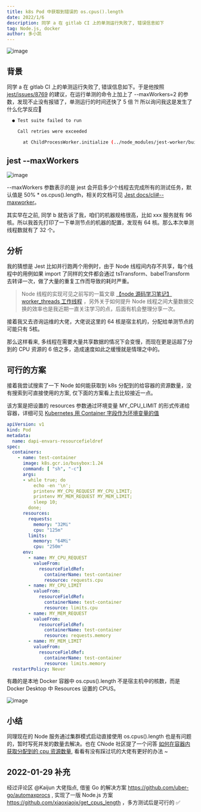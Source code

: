 ```yaml
---
title: k8s Pod 中获取到错误的 os.cpus().length
date: 2022/1/6
description: 同学 a 在 gitlab CI 上的单测运行失败了, 错误信息如下
tag: Node.js, docker
author: 多小凯
---
```


![image](https://user-images.githubusercontent.com/23253540/148252866-56a65610-1587-4760-9922-0cfad8ec9994.png)

## 背景
同学 a 在 gitlab CI 上的单测运行失败了, 错误信息如下。于是他按照 [jest/issues/8769](https://github.com/facebook/jest/issues/8769) 的建议，在运行单测的命令上加上了 --maxWorkers=2 的参数，发现不止没有报错了，单测运行的时间还快了 5 倍 ?! 所以询问我这是发生了什么化学反应🤔
```bash
  ● Test suite failed to run

    Call retries were exceeded

      at ChildProcessWorker.initialize (../node_modules/jest-worker/build/workers/ChildProcessWorker.js:193:21)
```

## jest --maxWorkers
![image](https://user-images.githubusercontent.com/23253540/148089622-90833963-d8f0-4bfe-ad60-b1f732a85e69.png)

--maxWorkers 参数表示的是 jest 会开启多少个线程去完成所有的测试任务，默认值是 50% * os.cpus().length，相关的文档可见 [Jest docs/cli#--maxworker](https://jestjs.io/docs/cli#--maxworkersnumstring)。

其实早在之前, 同学 b 就告诉了我，咱们的机器规格很高，比如 xxx 服务就有 96 核。所以我首先打印了一下单测节点的机器的配置，发现有 64 核。那么本次单测线程数就有了 32 个。

## 分析

我的猜想是 Jest 比如并行跑两个用例时，由于 Node 线程间内存不共享，每个线程中的用例如果 import 了同样的文件都会通过 tsTransform、babelTransform 去转译一次，做了大量的重复工作而导致的耗时严重。

> Node 线程的实现可见之前写的一篇文章 [【node 源码学习笔记】worker_threads 工作线程](https://github.com/xiaoxiaojx/blog/issues/16) ，另外关于如何提升 Node 线程之间大量数据交换的效率也是我近期一直关注学习的点，后面有机会整理分享一次。

接着我又去咨询运维的大佬，大佬说这里的 64 核是宿主机的，分配给单测节点的可能只有 5核。

那么这样看来, 多线程在需要大量共享数据的情况下会变慢，而现在更是运超了分到的 CPU 资源的 6 倍之多，造成速度如此之缓慢就是情理之中的。

## 可行的方案
接着我尝试搜索了一下 Node 如何能获取到 k8s 分配到的给容器的资源数量，没有搜索到可直接使用的方案, 仅下面的方案看上去比较接近一点。

该方案是把设置的 resources 参数通过环境变量 MY_CPU_LIMIT 的形式传递给容器，详细可见 [Kubernetes 用 Container 字段作为环境变量的值](https://kubernetes.io/zh/docs/tasks/inject-data-application/environment-variable-expose-pod-information/#%E7%94%A8-container-%E5%AD%97%E6%AE%B5%E4%BD%9C%E4%B8%BA%E7%8E%AF%E5%A2%83%E5%8F%98%E9%87%8F%E7%9A%84%E5%80%BC)

```yaml
apiVersion: v1
kind: Pod
metadata:
  name: dapi-envars-resourcefieldref
spec:
  containers:
    - name: test-container
      image: k8s.gcr.io/busybox:1.24
      command: [ "sh", "-c"]
      args:
      - while true; do
          echo -en '\n';
          printenv MY_CPU_REQUEST MY_CPU_LIMIT;
          printenv MY_MEM_REQUEST MY_MEM_LIMIT;
          sleep 10;
        done;
      resources:
        requests:
          memory: "32Mi"
          cpu: "125m"
        limits:
          memory: "64Mi"
          cpu: "250m"
      env:
        - name: MY_CPU_REQUEST
          valueFrom:
            resourceFieldRef:
              containerName: test-container
              resource: requests.cpu
        - name: MY_CPU_LIMIT
          valueFrom:
            resourceFieldRef:
              containerName: test-container
              resource: limits.cpu
        - name: MY_MEM_REQUEST
          valueFrom:
            resourceFieldRef:
              containerName: test-container
              resource: requests.memory
        - name: MY_MEM_LIMIT
          valueFrom:
            resourceFieldRef:
              containerName: test-container
              resource: limits.memory
  restartPolicy: Never
```

有趣的是本地 Docker 容器中 os.cpus().length 不是宿主机中的核数，而是 Docker Desktop 中 Resources 设置的 CPUS。

![image](https://user-images.githubusercontent.com/23253540/148246463-29371200-4a4f-481d-a596-822c8d49ba43.png)

## 小结
同理现在的 Node 服务通过集群模式启动直接使用 os.cpus().length 也是有问题的，暂时写死并发的数量去解决。也在 CNode 社区提了一个问答 [如何在容器内获取分配到的 cpu 资源数量](https://cnodejs.org/topic/61d5345a9945821342f7caa7), 看看有没有踩过坑的大佬有更好的办法 ~

## 2022-01-29 补充
经过评论区 @Kaijun 大佬指点, 借鉴 Go 的解决方案 https://github.com/uber-go/automaxprocs , 实现了一版 Node.js 方案 https://github.com/xiaoxiaojx/get_cpus_length ，多方测试后是可行的 ✅ 